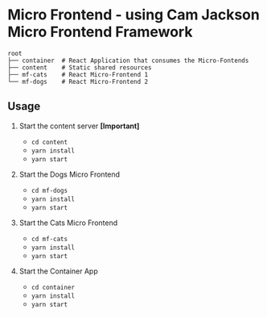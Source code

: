 # Micro Frontend - using Cam Jackson Micro Frontend Framework

```
root
├── container  # React Application that consumes the Micro-Fontends
├── content    # Static shared resources
├── mf-cats    # React Micro-Frontend 1 
└── mf-dogs    # React Micro-Frontend 2
```

## Usage

1. Start the content server **[Important]**
    - `cd content`
    - `yarn install`
    - `yarn start`

2. Start the Dogs Micro Frontend
    - `cd mf-dogs`
    - `yarn install`
    - `yarn start`

3. Start the Cats Micro Frontend
    - `cd mf-cats`
    - `yarn install`
    - `yarn start`

4. Start the Container App
    - `cd container`
    - `yarn install`
    - `yarn start`
    